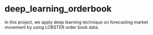 # deep_learning_orderbook
In this project, we apply deep learning technique on forecasting market movement by using LOBSTER order book data. 
